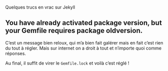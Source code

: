 Quelques trucs en vrac sur Jekyll

## You have already activated package version, but your Gemfile requires package oldversion.
C’est un message bien reloux, qui m’a bien fait galérer mais en fait c’est rien du tout à régler. Mais sur internet on a droit à tout et n’importe quoi comme réponses.

Au final, il suffit de virer le `Gemfile.lock` et voilà c’est réglé !
